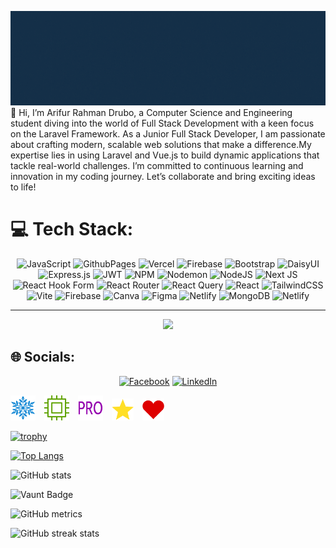 
![Banner Image](https://github.com/ArifurRahmanDrubo/ArifurRahmanDrubo/blob/540d1fa799ddbdbab971e8d91ee2c12f5d598d51/Blue%20and%20White%20Gradient%20Profile%20Data%20Analyst%20LinkedIn%20Article%20Cover%20Image.gif)
👋 Hi, I’m Arifur Rahman Drubo, a Computer Science and Engineering student diving into the world of Full Stack Development with a keen focus on the Laravel Framework. As a Junior Full Stack Developer, I am passionate about crafting modern, scalable web solutions that make a difference.My expertise lies in using Laravel and Vue.js to build dynamic applications that tackle real-world challenges. I’m committed to continuous learning and innovation in my coding journey. Let’s collaborate and bring exciting ideas to life!

 # 💻 Tech Stack:

<div align="center">

![JavaScript](https://img.shields.io/badge/javascript-%23323330.svg?style=for-the-badge&logo=javascript&logoColor=%23F7DF1E) ![GithubPages](https://img.shields.io/badge/github%20pages-121013?style=for-the-badge&logo=github&logoColor=white) ![Vercel](https://img.shields.io/badge/vercel-%23000000.svg?style=for-the-badge&logo=vercel&logoColor=white) ![Firebase](https://img.shields.io/badge/firebase-%23039BE5.svg?style=for-the-badge&logo=firebase) ![Bootstrap](https://img.shields.io/badge/bootstrap-%238511FA.svg?style=for-the-badge&logo=bootstrap&logoColor=white) ![DaisyUI](https://img.shields.io/badge/daisyui-5A0EF8?style=for-the-badge&logo=daisyui&logoColor=white) ![Express.js](https://img.shields.io/badge/express.js-%23404d59.svg?style=for-the-badge&logo=express&logoColor=%2361DAFB) ![JWT](https://img.shields.io/badge/JWT-black?style=for-the-badge&logo=JSON%20web%20tokens) ![NPM](https://img.shields.io/badge/NPM-%23CB3837.svg?style=for-the-badge&logo=npm&logoColor=white) ![Nodemon](https://img.shields.io/badge/NODEMON-%23323330.svg?style=for-the-badge&logo=nodemon&logoColor=%BBDEAD) ![NodeJS](https://img.shields.io/badge/node.js-6DA55F?style=for-the-badge&logo=node.js&logoColor=white) ![Next JS](https://img.shields.io/badge/Next-black?style=for-the-badge&logo=next.js&logoColor=white) ![React Hook Form](https://img.shields.io/badge/React%20Hook%20Form-%23EC5990.svg?style=for-the-badge&logo=reacthookform&logoColor=white) ![React Router](https://img.shields.io/badge/React_Router-CA4245?style=for-the-badge&logo=react-router&logoColor=white) ![React Query](https://img.shields.io/badge/-React%20Query-FF4154?style=for-the-badge&logo=react%20query&logoColor=white) ![React](https://img.shields.io/badge/react-%2320232a.svg?style=for-the-badge&logo=react&logoColor=%2361DAFB) ![TailwindCSS](https://img.shields.io/badge/tailwindcss-%2338B2AC.svg?style=for-the-badge&logo=tailwind-css&logoColor=white) ![Vite](https://img.shields.io/badge/vite-%23646CFF.svg?style=for-the-badge&logo=vite&logoColor=white) ![Firebase](https://img.shields.io/badge/Firebase-039BE5?style=for-the-badge&logo=Firebase&logoColor=white) ![Canva](https://img.shields.io/badge/Canva-%2300C4CC.svg?style=for-the-badge&logo=Canva&logoColor=white) ![Figma](https://img.shields.io/badge/figma-%23F24E1E.svg?style=for-the-badge&logo=figma&logoColor=white) ![Netlify](https://img.shields.io/badge/netlify-%23000000.svg?style=for-the-badge&logo=netlify&logoColor=#00C7B7) ![MongoDB](https://img.shields.io/badge/MongoDB-%234ea94b.svg?style=for-the-badge&logo=mongodb&logoColor=white) ![Netlify](https://img.shields.io/badge/netlify-%23000000.svg?style=for-the-badge&logo=netlify&logoColor=#00C7B7)

---
[![](https://visitcount.itsvg.in/api?id=shahariarshan&icon=0&color=0)](https://visitcount.itsvg.in)

 
</div>

## 🌐 Socials:
<div align="center">

 [![Facebook](https://img.shields.io/badge/Facebook-%231877F2.svg?logo=Facebook&logoColor=white)](https://facebook.com/ArifurRahmanDrubo) [![LinkedIn](https://img.shields.io/badge/LinkedIn-%230077B5.svg?logo=linkedin&logoColor=white)](https://linkedin.com/in/in/ArifurRahmanDrubo)  

</div>


<a href='https://archiveprogram.github.com/'><img src='https://raw.githubusercontent.com/acervenky/animated-github-badges/master/assets/acbadge.gif' width='40' height='40'></a> <a href='https://docs.github.com/en/developers'><img src='https://raw.githubusercontent.com/acervenky/animated-github-badges/master/assets/devbadge.gif' width='40' height='40'></a> <a href='https://github.com/pricing'><img src='https://raw.githubusercontent.com/acervenky/animated-github-badges/master/assets/pro.gif' width='40' height='40'></a> <a href='https://stars.github.com/'><img src='https://raw.githubusercontent.com/acervenky/animated-github-badges/master/assets/starbadge.gif' width='35' height='35'></a> <a href='https://docs.github.com/en/github/supporting-the-open-source-community-with-github-sponsors'><img src='https://raw.githubusercontent.com/acervenky/animated-github-badges/master/assets/sponsorbadge.gif' width='35' height='35'></a> 

[![trophy](https://github-profile-trophy.vercel.app/?username=ArifurRahmanDrubo)](https://github.com/ryo-ma/github-profile-trophy)

[![Top Langs](https://github-readme-stats.vercel.app/api/top-langs/?username=ArifurRahmanDrubo)](https://github.com/anuraghazra/github-readme-stats)

![GitHub stats](https://github-readme-stats.vercel.app/api?username=ArifurRahmanDrubo&show_icons=true&count_private=true)  

![Vaunt Badge](https://api.vaunt.dev/v1/github/entities/ArifurRahmanDrubo/contributions?format=svg&private=true)  

![GitHub metrics](https://metrics.lecoq.io/ArifurRahmanDrubo)  

![GitHub streak stats](https://streak-stats.demolab.com/?user=ArifurRahmanDrubo)  








